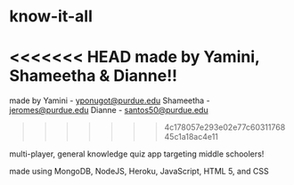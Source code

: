 # know-it-all
<<<<<<< HEAD
made by Yamini, Shameetha & Dianne!! 
=======
made by Yamini - yponugot@purdue.edu 
        Shameetha - jeromes@purdue.edu 
        Dianne - santos50@purdue.edu 
>>>>>>> 4c178057e293e02e77c6031176845c1a18ac4e11

multi-player, general knowledge quiz app targeting middle schoolers!

made using MongoDB, NodeJS, Heroku, JavaScript, HTML 5, and CSS
